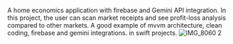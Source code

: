 A home economics application with firebase and Gemini API integration. In this project, the user can scan market receipts and see profit-loss analysis compared to other markets. A good example of mvvm architecture, clean coding, firebase and gemini integrations. in swift projects. 
![IMG_8060 2](https://github.com/user-attachments/assets/01eda218-d694-4c32-bff1-c7dcfe2dd6b7)
